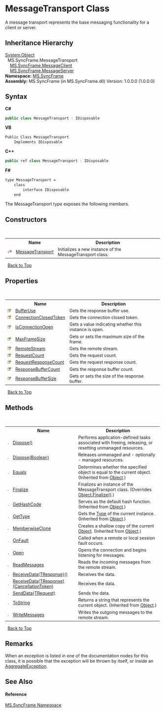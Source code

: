 # MessageTransport Class
 

A message transport represents the base messaging functionality for a client or server.


## Inheritance Hierarchy
<a href="http://msdn2.microsoft.com/en-us/library/e5kfa45b" target="_blank">System.Object</a><br />&nbsp;&nbsp;MS.SyncFrame.MessageTransport<br />&nbsp;&nbsp;&nbsp;&nbsp;<a href="0049c9ad-52b5-782a-00f7-58bf4ffa5e57">MS.SyncFrame.MessageClient</a><br />&nbsp;&nbsp;&nbsp;&nbsp;<a href="f9ac6753-24e8-39a3-c2af-41be495e8274">MS.SyncFrame.MessageServer</a><br />
**Namespace:**&nbsp;<a href="de148c19-6fcd-6ea5-c13c-94525bd1dd5b">MS.SyncFrame</a><br />**Assembly:**&nbsp;MS.SyncFrame (in MS.SyncFrame.dll) Version: 1.0.0.0 (1.0.0.0)

## Syntax

**C#**<br />
``` C#
public class MessageTransport : IDisposable
```

**VB**<br />
``` VB
Public Class MessageTransport
	Implements IDisposable
```

**C++**<br />
``` C++
public ref class MessageTransport : IDisposable
```

**F#**<br />
``` F#
type MessageTransport =  
    class
        interface IDisposable
    end
```

The MessageTransport type exposes the following members.


## Constructors
&nbsp;<table><tr><th></th><th>Name</th><th>Description</th></tr><tr><td>![Protected method](media/protmethod.gif "Protected method")</td><td><a href="a56a744d-b62a-d834-55e5-113bd5bc88f4">MessageTransport</a></td><td>
Initializes a new instance of the MessageTransport class.</td></tr></table>&nbsp;
<a href="#messagetransport-class">Back to Top</a>

## Properties
&nbsp;<table><tr><th></th><th>Name</th><th>Description</th></tr><tr><td>![Public property](media/pubproperty.gif "Public property")</td><td><a href="ee5a651f-2be3-1804-5ab0-e462ef7aacee">BufferUse</a></td><td>
Gets the response buffer use.</td></tr><tr><td>![Protected property](media/protproperty.gif "Protected property")</td><td><a href="67c1589f-4961-eaf8-55d1-a466158cdda2">ConnectionClosedToken</a></td><td>
Gets the connection closed token.</td></tr><tr><td>![Public property](media/pubproperty.gif "Public property")</td><td><a href="bf20b0de-03fb-c161-26b5-38ef9ccfb9dc">IsConnectionOpen</a></td><td>
Gets a value indicating whether this instance is open.</td></tr><tr><td>![Public property](media/pubproperty.gif "Public property")</td><td><a href="77003a05-0f0c-5b6b-7d7e-2727878791ac">MaxFrameSize</a></td><td>
Gets or sets the maximum size of the frame.</td></tr><tr><td>![Protected property](media/protproperty.gif "Protected property")</td><td><a href="c4914906-705e-24c5-9401-022852c93377">RemoteStream</a></td><td>
Gets the remote stream.</td></tr><tr><td>![Public property](media/pubproperty.gif "Public property")</td><td><a href="61e1fa97-e066-d9c0-3abe-2303fafa5bf4">RequestCount</a></td><td>
Gets the request count.</td></tr><tr><td>![Public property](media/pubproperty.gif "Public property")</td><td><a href="a55a5005-f807-7955-9cef-8cae9a0fde8a">RequestResponseCount</a></td><td>
Gets the request response count.</td></tr><tr><td>![Public property](media/pubproperty.gif "Public property")</td><td><a href="22d38d36-02cb-0c29-c8e7-de532d4e4f75">ResponseBufferCount</a></td><td>
Gets the response buffer count.</td></tr><tr><td>![Public property](media/pubproperty.gif "Public property")</td><td><a href="254edf2e-9efc-4d02-9b47-beea3357dbd2">ResponseBufferSize</a></td><td>
Gets or sets the size of the response buffer.</td></tr></table>&nbsp;
<a href="#messagetransport-class">Back to Top</a>

## Methods
&nbsp;<table><tr><th></th><th>Name</th><th>Description</th></tr><tr><td>![Public method](media/pubmethod.gif "Public method")</td><td><a href="e822a34a-e960-1ac0-fb54-935c24abe828">Dispose()</a></td><td>
Performs application-defined tasks associated with freeing, releasing, or resetting unmanaged resources.</td></tr><tr><td>![Protected method](media/protmethod.gif "Protected method")</td><td><a href="592d087b-4273-e872-ae6a-65e3bea5500d">Dispose(Boolean)</a></td><td>
Releases unmanaged and - optionally - managed resources.</td></tr><tr><td>![Public method](media/pubmethod.gif "Public method")</td><td><a href="http://msdn2.microsoft.com/en-us/library/bsc2ak47" target="_blank">Equals</a></td><td>
Determines whether the specified object is equal to the current object.
 (Inherited from <a href="http://msdn2.microsoft.com/en-us/library/e5kfa45b" target="_blank">Object</a>.)</td></tr><tr><td>![Protected method](media/protmethod.gif "Protected method")</td><td><a href="42ae32c1-ec39-fab7-5cea-408aeec2883d">Finalize</a></td><td>
Finalizes an instance of the MessageTransport class.
 (Overrides <a href="http://msdn2.microsoft.com/en-us/library/4k87zsw7" target="_blank">Object.Finalize()</a>.)</td></tr><tr><td>![Public method](media/pubmethod.gif "Public method")</td><td><a href="http://msdn2.microsoft.com/en-us/library/zdee4b3y" target="_blank">GetHashCode</a></td><td>
Serves as the default hash function.
 (Inherited from <a href="http://msdn2.microsoft.com/en-us/library/e5kfa45b" target="_blank">Object</a>.)</td></tr><tr><td>![Public method](media/pubmethod.gif "Public method")</td><td><a href="http://msdn2.microsoft.com/en-us/library/dfwy45w9" target="_blank">GetType</a></td><td>
Gets the <a href="http://msdn2.microsoft.com/en-us/library/42892f65" target="_blank">Type</a> of the current instance.
 (Inherited from <a href="http://msdn2.microsoft.com/en-us/library/e5kfa45b" target="_blank">Object</a>.)</td></tr><tr><td>![Protected method](media/protmethod.gif "Protected method")</td><td><a href="http://msdn2.microsoft.com/en-us/library/57ctke0a" target="_blank">MemberwiseClone</a></td><td>
Creates a shallow copy of the current <a href="http://msdn2.microsoft.com/en-us/library/e5kfa45b" target="_blank">Object</a>.
 (Inherited from <a href="http://msdn2.microsoft.com/en-us/library/e5kfa45b" target="_blank">Object</a>.)</td></tr><tr><td>![Public method](media/pubmethod.gif "Public method")</td><td><a href="aa1a823d-e077-90bc-06d2-d8ef6fb1827d">OnFault</a></td><td>
Called when a remote or local session fault occurs.</td></tr><tr><td>![Public method](media/pubmethod.gif "Public method")</td><td><a href="b8f1fec2-b898-fca3-a9c1-66a1fa7794f6">Open</a></td><td>
Opens the connection and begins listening for messages.</td></tr><tr><td>![Protected method](media/protmethod.gif "Protected method")</td><td><a href="5822f9fa-fcb9-d689-1a23-b0cf937ec111">ReadMessages</a></td><td>
Reads the incoming messages from the remote stream.</td></tr><tr><td>![Public method](media/pubmethod.gif "Public method")</td><td><a href="65821f20-3e10-c4ce-46a4-00b87928d165">ReceiveData(TResponse)()</a></td><td>
Receives the data.</td></tr><tr><td>![Public method](media/pubmethod.gif "Public method")</td><td><a href="bf374434-f725-1be1-0a63-5e366bd5ca57">ReceiveData(TResponse)(CancellationToken)</a></td><td>
Receives the data.</td></tr><tr><td>![Public method](media/pubmethod.gif "Public method")</td><td><a href="44112b02-7e6f-1530-8b60-018e59012a21">SendData(TRequest)</a></td><td>
Sends the data.</td></tr><tr><td>![Public method](media/pubmethod.gif "Public method")</td><td><a href="http://msdn2.microsoft.com/en-us/library/7bxwbwt2" target="_blank">ToString</a></td><td>
Returns a string that represents the current object.
 (Inherited from <a href="http://msdn2.microsoft.com/en-us/library/e5kfa45b" target="_blank">Object</a>.)</td></tr><tr><td>![Protected method](media/protmethod.gif "Protected method")</td><td><a href="8f9debc7-fee9-82f9-76c7-ece71614932e">WriteMessages</a></td><td>
Writes the outgoing messages to the remote stream.</td></tr></table>&nbsp;
<a href="#messagetransport-class">Back to Top</a>

## Remarks
When an exception is listed in one of the documentation nodes for this class, it is possible that the exception will be thrown by itself, or inside an <a href="http://msdn2.microsoft.com/en-us/library/dd386929" target="_blank">AggregateException</a>.

## See Also


#### Reference
<a href="de148c19-6fcd-6ea5-c13c-94525bd1dd5b">MS.SyncFrame Namespace</a><br />